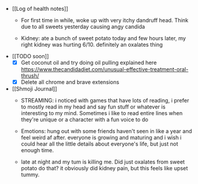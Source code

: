   * [[Log of health notes]]
    * For first time in while, woke up with very itchy dandruff head. Think due to all sweets yesterday causing angy candida

    * Kidney: ate a bunch of sweet potato today and few hours later, my right kidney was hurting 6/10. definitely an oxalates thing
  * [[TODO soon]]
    * [x] Get coconut oil and try doing oil pulling explained here https://www.thecandidadiet.com/unusual-effective-treatment-oral-thrush/
    * [x] Delete all chrome and brave extensions 
  * [[Shmoji Journal]]
    * STREAMING: i noticed with games that have lots of reading, i prefer to mostly read in my head and say fun stuff or whatever is interesting to my mind. Sometimes i like to read entire lines when they're unique or a character with a fun voice to do

    * Emotions: hung out with some friends haven't seen in like a year and feel weird af after. everyone is growing and maturing and i wish i could hear all the little details about everyone's life, but just not enough time. 
    * late at night and my tum is killing me. Did just oxalates from sweet potato do that? it obviously did kidney pain, but this feels like upset tummy. 